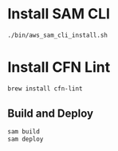# Install SAM CLI

```sh
./bin/aws_sam_cli_install.sh
```

# Install CFN Lint

```sh
brew install cfn-lint
```

## Build and Deploy

```sh
sam build
sam deploy
```